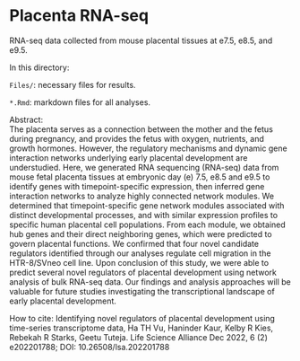 # Placenta RNA-seq
RNA-seq data collected from mouse placental tissues at e7.5, e8.5, and e9.5.

In this directory:

`Files/`: necessary files for results.

`*.Rmd`: markdown files for all analyses.

Abstract: <br>
The placenta serves as a connection between the mother and the fetus during pregnancy, and provides the fetus with oxygen, nutrients, and growth hormones. However, the regulatory mechanisms and dynamic gene interaction networks underlying early placental development are understudied. Here, we generated RNA sequencing (RNA-seq) data from mouse fetal placenta tissues at embryonic day (e) 7.5, e8.5 and e9.5 to identify genes with timepoint-specific expression, then inferred gene interaction networks to analyze highly connected network modules. We determined that timepoint-specific gene network modules associated with distinct developmental processes, and with similar expression profiles to specific human placental cell populations. From each module, we obtained hub genes and their direct neighboring genes, which were predicted to govern placental functions. We confirmed that four novel candidate regulators identified through our analyses regulate cell migration in the HTR-8/SVneo cell line. Upon conclusion of this study, we were able to predict several novel regulators of placental development using network analysis of bulk RNA-seq data. Our findings and analysis approaches will be valuable for future studies investigating the transcriptional landscape of early placental development.

How to cite: Identifying novel regulators of placental development using time-series transcriptome data, Ha TH Vu, Haninder Kaur, Kelby R Kies, Rebekah R Starks, Geetu Tuteja. Life Science Alliance Dec 2022, 6 (2) e202201788; DOI: 10.26508/lsa.202201788
